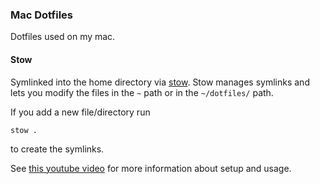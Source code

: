 ### Mac Dotfiles

Dotfiles used on my mac.


#### Stow

Symlinked into the home directory via [stow](https://www.gnu.org/software/stow/manual/stow.html). Stow manages symlinks and lets you modify the files in the `~` path or in the `~/dotfiles/` path. 

If you add a new file/directory run
```
stow .
```

to create the symlinks.

See [this youtube video](https://www.youtube.com/watch?v=y6XCebnB9gs) for more information about setup and usage.

